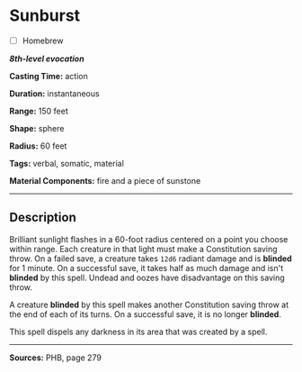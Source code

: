 # Sunburst

- [ ] Homebrew

***8th-level evocation***

**Casting Time:** action

**Duration:** instantaneous

**Range:** 150 feet

**Shape:** sphere

**Radius:** 60 feet

**Tags:** verbal, somatic, material

**Material Components:** fire and a piece of sunstone

---

## Description
Brilliant sunlight flashes in a 60-foot radius centered on a point you choose within range.
Each creature in that light must make a Constitution saving throw.
On a failed save, a creature takes `12d6` radiant damage and is **blinded** for 1 minute.
On a successful save, it takes half as much damage and isn't **blinded** by this spell.
Undead and oozes have disadvantage on this saving throw.

A creature **blinded** by this spell makes another Constitution saving throw at the end of each of its turns.
On a successful save, it is no longer **blinded**.

This spell dispels any darkness in its area that was created by a spell.

---

**Sources:** PHB, page 279
